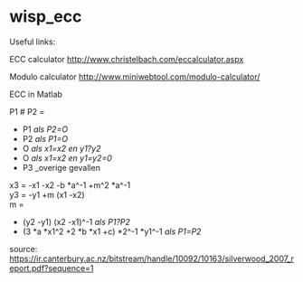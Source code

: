 # wisp_ecc

Useful links:

ECC calculator
http://www.christelbach.com/eccalculator.aspx

Modulo calculator
http://www.miniwebtool.com/modulo-calculator/

ECC in Matlab

P1 # P2 = 
 + P1 _als P2=O_
 + P2 _als P1=O_
 + O  _als x1=x2 en y1?y2_
 + O  _als x1=x2 en y1=y2=0_
 + P3 _overige gevallen

x3 = -x1 -x2 -b *a^-1 +m^2 *a^-1  
y3 = -y1 +m (x1 -x2)  
m = 
 + (y2 -y1) (x2 -x1)^-1 _als P1?P2_
 + (3 *a *x1^2 +2 *b *x1 +c) *2^-1 *y1^-1 _als P1=P2_

source: https://ir.canterbury.ac.nz/bitstream/handle/10092/10163/silverwood_2007_report.pdf?sequence=1

